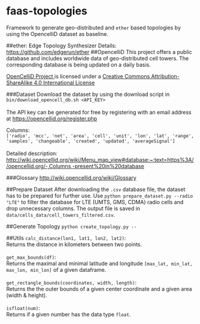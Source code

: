 # faas-topologies
Framework to generate geo-distributed and `ether` based topologies by using the OpencelliD dataset as baseline. 


##ether: Edge Topology Synthesizer
Details: https://github.com/edgerun/ether
##OpencelliD
This project offers a public database and includes worldwide data of geo-distributed cell towers. The corresponding database is being updated on a daily basis.
<div class="license">
    <span xmlns:dct="http://purl.org/dc/terms/" property="dct:title"><a xmlns:cc="https://creativecommons.org/ns#" href="https://opencellid.org" property="cc:attributionName" rel="cc:attributionURL">OpenCelliD Project</a></span><a xmlns:cc="https://creativecommons.org/ns#" href="https://opencellid.org" property="cc:attributionName" rel="cc:attributionURL">
    </a> is licensed under a 
    <a rel="license" href="https://creativecommons.org/licenses/by-sa/4.0/" target="_blank">
        Creative Commons Attribution-ShareAlike 4.0 International License
    </a>
</div>

###Dataset
Download the dataset by using the download script in `bin/download_opencell_db.sh <API_KEY>`<br><br>
The API key can be generated for free by registering with an email address at https://opencellid.org/register.php

Columns:<br>
`['radio', 'mcc', 'net', 'area', 'cell', 'unit', 'lon', 'lat', 'range', 'samples', 'changeable', 'created', 'updated', 'averageSignal']`<br><br>
Detailed description:<br>
http://wiki.opencellid.org/wiki/Menu_map_view#database:~:text=https%3A//opencellid.org/-,Columns,-present%20in%20database

###Glossary
http://wiki.opencellid.org/wiki/Glossary

##Prepare Dataset
After downloading the `.csv` database file, the dataset has to be prepared for further use.
Use `python prepare_dataset.py --radio "LTE"` to filter the database for LTE (UMTS, GMS, CDMA) radio cells and drop unnecessary columns. The output file is saved in `data/cells_data/cell_towers_filtered.csv`.

##Generate Topology
`python create_topology.py --`

##Utils
`calc_distance(lon1, lat1, lon2, lat2)`:<br> Returns the distance in kilometers between two points.
<br><br>
`get_max_bounds(df)`:<br> Returns the maximal and minimal latitude and longitude `[max_lat, min_lat, max_lon, min_lon]` of a given dataframe.
<br><br>
`get_rectangle_bounds(coordinates, width, length)`:<br> Returns the the outer bounds of a given center coordinate and a given area (width & height).
<br><br>
`isfloat(num)`:<br> Returns if a given number has the data type `float`.
